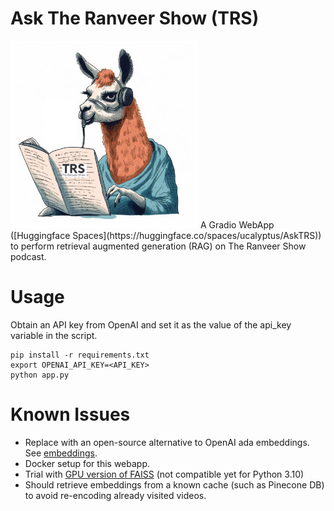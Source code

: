 # Ask The Ranveer Show (TRS)
<img src="assets/asktrs-logo.png" alt="AskTRS Logo" style="width: 300px; height: 300px;">
A Gradio WebApp ([Huggingface Spaces](https://huggingface.co/spaces/ucalyptus/AskTRS)) to perform retrieval augmented generation (RAG) on The Ranveer Show podcast.



# Usage
Obtain an API key from OpenAI and set it as the value of the api_key variable in the script.

```
pip install -r requirements.txt
export OPENAI_API_KEY=<API_KEY>
python app.py
```

# Known Issues
- Replace with an open-source alternative to OpenAI ada embeddings. See [embeddings](https://python.langchain.com/en/latest/reference/modules/embeddings.html).
- Docker setup for this webapp.
- Trial with [GPU version of FAISS](https://colab.research.google.com/drive/1eMhGmu370Fq2RJcWGcXUzFwaJ0JGrLSR?usp=sharing) (not compatible yet for Python 3.10)
- Should retrieve embeddings from a known cache (such as Pinecone DB) to avoid re-encoding already visited videos.
